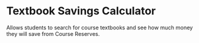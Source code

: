# Textbook Savings Calculator
Allows students to search for course textbooks and see how much money they will save from Course Reserves.
